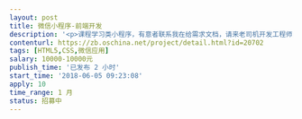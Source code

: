```yaml
---                
layout: post       
title: 微信小程序-前端开发           
description: '<p>课程学习类小程序，有意者联系我在给需求文档，请来老司机开发工程师，我们要质量也要效率，谢谢。</p>'     
contenturl: https://zb.oschina.net/project/detail.html?id=20702      
tags: [HTML5,CSS,微信应用]            
salary: 10000-10000元          
publish_time: '已发布 2 小时'         
start_time: '2018-06-05 09:23:08'           
apply: 10                   
time_range: 1 月              
status: 招募中                  
---                 
```


